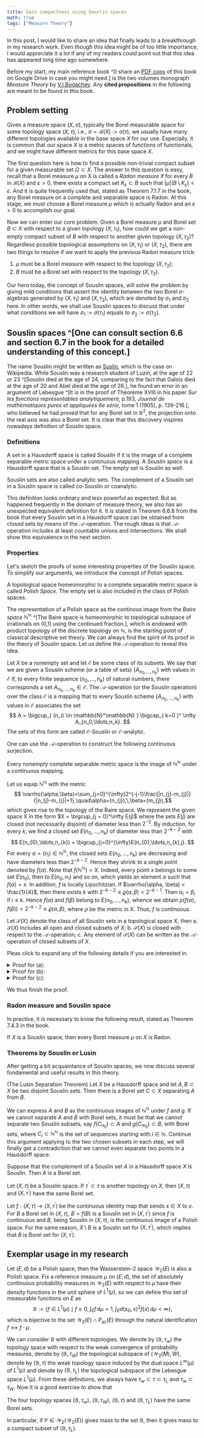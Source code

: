 ```yaml
---
title: Gain compactness using Souslin spaces
math: true
tags: ["Measure Theory"]
---
```


In this post, I would like to share an idea that finally leads
to a breakthrough in my research work.
Even though this idea might be of too little importance,
I would appreciate it a lot if any of my readers could point out
that this idea has appeared long time ago somewhere.

Before my start, my main reference book
^[I share an [PDF copy](https://drive.google.com/file/d/1b9ooQLN8OkxPi9IrwIaqkEIfaRWyNXKk/view?usp=sharing)
of this book on Google Drive in case you might need.]
is the two volumes monograph
_Measure Theory_ by [V.I.Bogachev](https://en.wikipedia.org/wiki/Vladimir_Bogachev).
Any __cited propositions__ in the following are meant to be found in this book.

## Problem setting

Given a measure space $(X, \sigma)$,
typically the Borel measurable space for some topology space $(X, \tau)$,
i.e., $\sigma = \mathcal{B}(X):= \sigma(\tau)$,
we usually have many different topologies available in the base
space $X$ for our use.
Especially, it is common that our space $X$ is a metric spaces of functions
of functionals, and we might have different metrics for this base space $X$.

The first question here is how to find a possible non-trivial
compact subset for a given measurable set $\Omega \subset X$.
The answer to this question is easy, recall that
a Borel measure $\mu$ on X is called a _Radon measure_ if for every $B$ in
$\mathcal{B}(X)$ and $\varepsilon > 0$,
there exists a compact set $K_\varepsilon \subset B$ such that
$|\mu|(B\setminus K_{\varepsilon})<\varepsilon$.
And it is quite frequently used that, stated as Theorem 7.1.7 in the book,
any Borel measure on a complete and separable space is Radon.
At this stage, we must choose a Borel measure $\mu$ which is actually
Radon and an $\varepsilon > 0$ to accomplish our goal.

Now we can enter our core problem.
Given a Borel measure $\mu$ and Borel set $B \subset X$ with respect
to a given topology $(X, \tau_1)$,
how could we get a non-empty compact subset of $B$ with respect to another
given topology $(X, \tau_2)$?
Regardless possible topological assumptions on $(X, \tau_1)$ or $(X, \tau_2)$,
there are two things to resolve if we want to apply the
previous Radon measure trick:
1. $\mu$ must be a Borel measure with respect to the topology $(X, \tau_2)$;
2. $B$ must be a Borel set with respect to the topology $(X, \tau_2)$.

Our hero today, the concept of Souslin spaces, will solve the problem
by giving mild conditions that assert the identity between
the two Borel $\sigma$-algebras generated by $(X, \tau_1)$ and $(X, \tau_2)$,
which are denoted by $\sigma_1$ and $\sigma_2$ here.
In other words, we shall use Souslin spaces to discuss that
under what conditions we will have $\sigma_1 := \sigma(\tau_1)$
equals to $\sigma_2 := \sigma(\tau_2)$.


## Souslin spaces ^[One can consult section 6.6 and section 6.7 in the book for a detailed understanding of this concept.]

The name Souslin might be written as [Suslin](https://en.wikipedia.org/wiki/Mikhail_Suslin),
which is the case on Wikipedia.
While Souslin was a research student of Luzin,
at the age of 22 or 23 ^[Souslin died at the age of 24,
comparing to the fact that Galois died at the age of 20
and Abel died at the age of 26.],
he found an error in an argument of Lebesgue
^[It is in the proof of Théorème XVIII in
his paper _Sur les fonctions représentables analytiquement_,
p.193, _Journal de mathématiques pures et appliquées 6e série_,
tome 1 (1905), p. 139-216.],
who believed he had proved that for any Borel set in $\mathbb{R}^{2}$,
the projection onto the real axis was also a Borel set.
It is clear that this discovery inspires nowadays definition of Souslin space.

### Definitions

<div class="definition">

A set in a Hausdorff space is called _Souslin_ if it is
the image of a complete separable metric space under a continuous mapping.
A _Souslin space_ is a Hausdorff space that is a Souslin set.
The empty set is Souslin as well.

</div>

Souslin sets are also called analytic sets.
The complement of a Souslin set in a Souslin space is
called co-Souslin or coanalytic.

This definition looks ordinary and less powerful as expected.
But as happened frequently in the domain of measure theory,
we also has an unexpected equivalent definition for it.
It is stated in Theorem 6.6.8 from the book that
every Souslin set in a Hausdorff space can be obtained
from closed sets by means of the $\mathcal{A}$-operation.
The rough ideas is that $\mathcal{A}$-operation includes at least
countable unions and intersections.
We shall show this equivalence in the next section.

### Properties

Let's sketch the proofs of some interesting properties of the Souslin space.
To simplify our arguments, we introduce the concept of Polish spaces.

<div class="definition">

A topological space homeomorphic to a complete
separable metric space is called _Polish Space_.
The empty set is also included in the class of Polish spaces.

</div>

The representation of a Polish space as the continous image from
the _Baire space_ $\mathbb{N}^\mathbb{N}$
^[The Baire space is homeomorphic to topological
subspace of irrationals on (0,1) using the continued fraction.],
which is endowed
with product topology of the discrete topology on $\mathbb{N}$,
is the starting point of classical descriptive set theory.
We can always find the spirit of its proof in the theory of Souslin space.
Let us define the $\mathcal{A}$-operation to reveal this idea.

<div class="definition">

Let $X$ be a nonempty set and let $\mathcal{E}$ be some class
of its subsets.
We say that we are given a Souslin scheme (or a table of
sets) $\{A_{n_0, \ldots , n_k}\}$ with values in $\mathcal{E}$ if,
to every finite sequence $(n_0, \ldots , n_k)$ of
natural numbers, there corresponds a set 
$A_{n_0,\ldots,n_k} \in \mathcal{E}$.
The $\mathcal{A}$-operation (or the Souslin operation) 
over the class $\mathcal{E}$ is a mapping that to every Souslin
scheme $\{A_{n_0,\ldots,n_k}\}$ with values in $\mathcal{E}$ associates the set
$$ A = \bigcup_{ (n_i) \in \mathbb{N}^\mathbb{N} }
\bigcap_{ k=0 }^ \infty A_{n_0,\ldots,n_k}. $$
The sets of this form are called $\mathcal{E}$-Souslin or
$\mathcal{E}$-analytic.

</div>

One can use the $\mathcal{A}$-operation to construct
the following continuous surjection.

<div class="theorem">

Every nonempty complete separable metric space is
the image of $\mathbb{N}^\mathbb{N}$ under a continuous mapping.

</div>

<div class="proof">

Let us equip $\mathbb{N}^\mathbb{N}$ with the metric
$$ \varrho(\alpha,\beta)=\sum_{j=0}^{\infty}2^{-j-1}\frac{|n_{j}-m_{j}|}
{|n_{j}-m_{j}|+1},\quad\alpha=(n_{j}),\,\beta=(m_{j}),$$
which gives rise to the topology of the Baire space.
We represent the
given space X in the form $X = \bigcup_{j = 0}^\infty E(j)$
where the sets $E(j)$ are closed (not necessarily disjoint) of diameter
less than $2^{-2}$.
By induction, for every $k$,
we find a closed set $E(n_0, \ldots , n_k)$
of diameter less than $2^{−k−2}$ with
$$ E(n_{0},\ldots,n_{k}) = \bigcup_{j=0}^{\infty}E(n_{0},\ldots,n_{k},j). $$
For every $\alpha = (n_i) \in \mathbb{N}^\mathbb{N}$,
the closed sets $E(n_0, . . . , n_k)$ are decreasing and
have diameters less than $2^{−k−2}$.
Hence they shrink to a single point denoted
by $f(\alpha)$.
Note that $f(\mathbb{N}^\mathbb{N}) = X$.
Indeed, every point $x$ belongs to some
set $E(n_0)$, then to $E(n_0, n_1)$ and so on,
which yields an element $\alpha$ such that
$f(\alpha) = x$. 
In addition, $f$ is locally Lipschitzian.
If $\varrho(\alpha, \beta) < \frac{1}{4}$,
then there exists $k$ with $2^{−k−2} ≤ \varrho(\alpha, \beta) < 2^{−k−1}$.
Then $\alpha_i = \beta_i$ if $i ≤ k$.
Hence $f(\alpha)$ and $f(\beta)$ belong to $E(n_0, \ldots , n_k)$, whence
we obtain $\rho( f(\alpha), f(\beta) ) < 2^{−k−2} ≤ \varrho(\alpha, \beta)$,
where $\rho$ be the metric in X.
Thus, $f$ is continuous.

</div>

<div class="proposition">

Let $\mathcal{S}(X)$ denote the class of all Souslin sets in a topological space X, then
a. $\mathcal{S}(X)$ includes all open and closed subsets of $X$;
b. $\mathcal{S}(X)$ is closed with respect to the $\mathcal{A}$-operation;
c. Any element of $\mathcal{S}(X)$ can be written as the $\mathcal{A}$-operation
of closed subsets of $X$.

</div>

<div class="proof">

Pleas click to expand any of the following details if you are interested in.

<details>

<summary>Proof for (a):</summary>

We remark that any open or closed subsets of a Polish space is Polish.
In fact, to construct a metric on the open subset $X \setminus Y \subset X$
with $Y$ a closed subset of a given Polish metric space $(X, \varrho)$, we simply define
$$ \varrho_{0}(x,y)=\varrho(x,y)+\frac{|\mathrm{dist}(x,X\setminus Y)-\mathrm{dist}(y,X\setminus Y)|}
{|\mathrm{dist}(x,X\setminus Y)-\mathrm{dist}(y,X\setminus Y)|+1},$$
which turns out to be complete.

</details>

<details>

<summary>Proof for (b):</summary>

One can construct infinite product of Polish spaces to
show that $\mathcal{S}(X)$ is closed with respect to countable
union and intersection.
For the general case, we first lift a given Souslin scheme of
$\mathcal{S}(X)$ to a monotone disjoint Souslin scheme of
$\mathcal{S}(X \times \mathbb{N}^\mathbb{N})$.
A scheme $\{ A_{n_0, \ldots, n_k} \}$ is _monotone_
if $A_{n_0,\ldots,n_k} \subset A_{n_0,\ldots,n_{k-1}}$,
and it is _disjoint_ if $A_\alpha \cap A_\beta = \emptyset$ for
$\alpha \neq \beta \in \mathbb{N}^\mathbb{N}$.
We can trivialize the $\mathcal{A}$-operation for
monotone disjoint Souslin scheme $\{A_{n_0,\ldots,n_k}\}$
to countable unions and intersections
since for this scheme we have
$$  \bigcup_{ (n_i) \in \mathbb{N}^\mathbb{N} }
\bigcap_{k=0}^\infty A_{n_0,\ldots,n_k}
=  \bigcap_{k=0}^\infty
\bigcup_{ n_i \in \mathbb{N}}
A_{n_0,\ldots,n_k}. $$

For our proof, first notice that we can transform any scheme
to be monotone without changing the result of $\mathcal{A}$-operation
by re-defining 
$$ A_{n_0,\ldots, n_k} := A_{n_0} \cap A_{n_0, n_1} \cap \ldots
\cap A_{n_0, \ldots, n_k} .$$
To render a scheme $A$ disjoint, we define
$A^\prime_{n_0,\ldots,n_k} := A_{n_0,\ldots,n_k} \times C_{n_0, \ldots, n_k},$
where $C_{n_0, \ldots, n_k}$ is the set of sequences in $\mathbb{N}^\mathbb{N}$
whose first $k+1$ element is $(n_0, \ldots, n_k)$.
Then the $\mathcal{A}$-operation gives us a Souslin set
in the space $X \times \mathbb{N}^\mathbb{N}$.
Finally, one can get the original $\mathcal{A}$-operation result by
projection.

</details>

<details>

<summary>Proof for (c):</summary>

Let a set $A$ be the image of the space $\mathbb{N}^\mathbb{N}$
under a continuous mapping $f$. 
For every finite sequence $n_0, \ldots , n_k$,
we denote by $F_{n_0, \ldots ,n_k}$ the closure of $f(C_{n_0,\ldots,n_k})$,
where we define $C_{n_0,\ldots,n_k}$ as in the proof of (b):
$$ C_{n_{0},\ldots,n_{k}}=
\left\{(m_{i}) \in \mathbb{N}^{\mathbb{N}}
:\, (m_{0},\ldots,m_{k})=(n_{0},\ldots,n_{k}) \right\}.$$
One can then show that
$A = \bigcup_{(n_i) \in \mathbb{N}^\mathbb{N}} \bigcap_{k=0}^\infty F_{n_0,\ldots,n_k}$
by noticing that $f((n_i)) = \bigcap_{k=0}^\infty F_{n_0,\ldots,n_k}$.

</details>

We thus finish the proof.
</div>

### Radon measure and Souslin space

In practice, it is necessary to know the following result,
stated as Theorem 7.4.3 in the book.

<div class="theorem">

If $X$ is a Souslin space, then every Borel measure
$\mu$ on $X$ is Radon.

</div>

### Theorems by Souslin or Lusin

After getting a bit acquaintance of Souslin spaces,
we now discuss several fondamental and useful results in this theory.

<div class="theorem">

(The Lusin Separation Theorem) Let $X$ be a Hausdorff space
and let $A,B \subset X$ be two disjoint Souslin sets.
Then there is a Borel set $C \subset X$ separating $A$ from $B$.

</div>

<div class="proof">

We can express $A$ and $B$ as the
continuous images of $\mathbb{N}^\mathbb{N}$ under $f$ and $g$.
If we cannot separate $A$ and $B$ with Borel sets,
it must be that we cannot separate two Souslin subsets,
say $f(C_{n_0}) \subset A$ and $g(C_{m_0}) \subset B$,
with Borel sets,
where $C_i \subset \mathbb{N}^\mathbb{N}$ is the set of 
sequences starting with $i \in \mathbb{N}$.
Continue this argument applying to the two chosen subsets
in each step,
we will finally get a contradiction that we cannot
even separate two points in a Hausdorff space.

</div>


<div class="corollary">

Suppose that the complement of a Souslin set $A$ in
a Hausdorff space $X$ is Souslin.
Then $A$ is a Borel set.

</div>

<div class="theorem">

Let $(X, \tau)$ be a Souslin space.
If $\tau^\prime \subset \tau$ is another topology on $X$,
then $(X, \tau)$ and $(X, \tau^\prime)$ have the same Borel set.

</div>

<div class="proof">

Let $f: (X, \tau) \rightarrow (X, \tau^\prime)$ be the continuous
identity map that sends $x \in X$ to $x$.
For $B$ a Borel set in $(X, \tau)$, $B = f(B)$ is a Souslin set
in $(X, \tau^\prime)$ since $f$ is continuous
and $B$, being Souslin in $(X, \tau)$, is the continuous image of
a Polish space.
For the same reason, $X \setminus B$ is a Souslin set for $(X, \tau^\prime)$,
which implies that $B$ is Borel set for $(X, \tau^\prime)$.

</div>


## Exemplar usage in my research

Let $(E,d)$ be a Polish space,
then the Wasserstein-$2$ space $\mathcal{W}_2(E)$ 
is also a Polish space.
Fix a reference measure $\mu$ on $(E, d)$,
the set of absolutely continuous probability measures
in $\mathcal{W}_2(E)$ with respect to $\mu$ have their
density functions in the unit sphere of $L^1(\mu)$,
so we can define this set of measurable functions on $E$ as
$$
	\mathbb{B} := 
	\{ f \in L^1(\mu) \mid
		f \ge 0,\,  \int_E f \,\mathrm{d} \mu = 1, \,
	\int_E d(x_0, x)^2 f(x) \,\mathrm{d} \mu < \infty \},
$$
which is bijective to the set $\mathcal{W}_2(E) \cap P_{\operatorname{ac}}(E)$
through the natural
identification $f \leftrightarrow f \cdot \mu$.

We can consider $\mathbb{B}$
with different topologies.
We denote by $(\mathbb{B}, \tau_w)$ the
topology space with respect to the weak convergence
of probability measures,
denote by $(\mathbb{B}, \tau_W)$ the topological subspace
of $(\mathcal{W}_2(M), W)$, denote by $(\mathbb{B}, \tau)$
the weak topology space induced by the dual space $L^\infty(\mu)$
of $L^1(\mu)$ and denote by $(\mathbb{B}, \tau_L)$ the
topological subspace of the Lebesgue space $L^1(\mu)$.
From these definitions, we always have
$\tau_w \subset \tau \subset \tau_L$ and $\tau_w \subset \tau_W$.
Now it is a good exercise to show that

<div class="theorem">

The four
topology spaces $(\mathbb{B}, \tau_w)$, $(\mathbb{B}, \tau_W)$, $(\mathbb{B}, \tau)$
and $(\mathbb{B}, \tau_L)$ have the same Borel sets.

In particular, if $\mathbb{P} \in \mathcal{W}_2(\mathcal{W}_2(E))$
gives mass to the set $\mathbb{B}$,
then it gives mass to a compact subset of $(\mathbb{B}, \tau_L)$.

</div>
